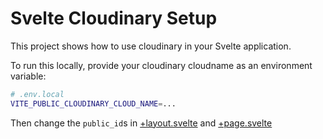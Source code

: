 # Svelte Cloudinary Setup

This project shows how to use cloudinary in your Svelte application.

To run this locally, provide your cloudinary cloudname as an environment variable:

```bash
# .env.local
VITE_PUBLIC_CLOUDINARY_CLOUD_NAME=...
```

Then change the `public_id`s in [+layout.svelte](./src/routes/+layout.svelte) and [+page.svelte](./src/routes/+page.svelte)

